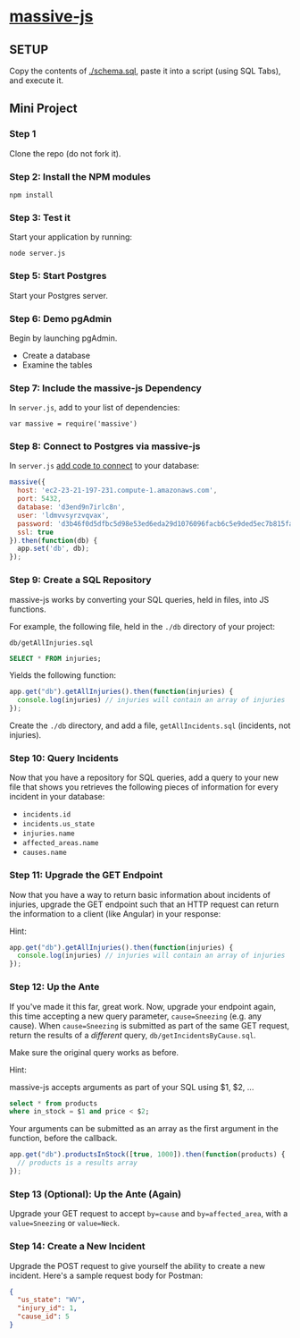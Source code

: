 # [massive-js](https://massive-js.readthedocs.io/en/latest/)

## SETUP

Copy the contents of [./schema.sql](https://github.com/kendagriff/massive-demo/blob/master/schema.sql), paste it into a script (using SQL Tabs), and execute it.

## Mini Project

### Step 1

Clone the repo (do not fork it).

### Step 2: Install the NPM modules

```
npm install
```

### Step 3: Test it

Start your application by running:

```
node server.js
``` 

### Step 5: Start Postgres

Start your Postgres server.

### Step 6: Demo pgAdmin

Begin by launching pgAdmin.

* Create a database
* Examine the tables

### Step 7: Include the massive-js Dependency
 
In `server.js`, add to your list of dependencies:

```
var massive = require('massive')
```

### Step 8: Connect to Postgres via massive-js

In `server.js` [add code to connect](https://github.com/robconery/massive-js#express-example) to your database:

```javascript
massive({
  host: 'ec2-23-21-197-231.compute-1.amazonaws.com',
  port: 5432,
  database: 'd3end9n7irlc8n',
  user: 'ldmvvsyrzvqvax',
  password: 'd3b46f0d5dfbc5d98e53ed6eda29d1076096facb6c5e9ded5ec7b815faed7b64',
  ssl: true
}).then(function(db) {
  app.set('db', db);
});
```

### Step 9: Create a SQL Repository

massive-js works by converting your SQL queries, held in files, into JS functions.

For example, the following file, held in the `./db` directory of your project:

`db/getAllInjuries.sql`
```sql
SELECT * FROM injuries;
```

Yields the following function:

```js
app.get("db").getAllInjuries().then(function(injuries) {
  console.log(injuries) // injuries will contain an array of injuries
});
```

Create the `./db` directory, and add a file, `getAllIncidents.sql` (incidents, not injuries).

### Step 10: Query Incidents

Now that you have a repository for SQL queries, add a query to your new file that shows you retrieves the following pieces of information for every incident in your database:

* `incidents.id`
* `incidents.us_state`
* `injuries.name`
* `affected_areas.name`
* `causes.name`

### Step 11: Upgrade the GET Endpoint

Now that you have a way to return basic information about incidents of injuries, upgrade the GET endpoint such that an HTTP request can return the information to a client (like Angular) in your response:

Hint:

```js
app.get("db").getAllInjuries().then(function(injuries) {
  console.log(injuries) // injuries will contain an array of injuries
});
```

### Step 12: Up the Ante

If you've made it this far, great work. Now, upgrade your endpoint again, this time accepting a new query parameter, `cause=Sneezing` (e.g. any cause). When `cause=Sneezing` is submitted as part of the same GET request, return the results of a _different_ query, `db/getIncidentsByCause.sql`.

Make sure the original query works as before.

Hint:

massive-js accepts arguments as part of your SQL using $1, $2, ...

```sql
select * from products
where in_stock = $1 and price < $2;
```

Your arguments can be submitted as an array as the first argument in the function, before the callback.

```js
app.get("db").productsInStock([true, 1000]).then(function(products) {
  // products is a results array
});
```

### Step 13 (Optional): Up the Ante (Again)

Upgrade your GET request to accept `by=cause` and `by=affected_area`, with a `value=Sneezing` or `value=Neck`.

### Step 14: Create a New Incident

Upgrade the POST request to give yourself the ability to create a new incident. Here's a sample request body for Postman:

```json
{
  "us_state": "WV",
  "injury_id": 1,
  "cause_id": 5
}
```
